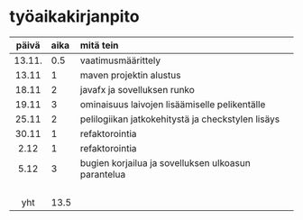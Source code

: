 # työaikakirjanpito

| päivä  | aika | mitä tein                                           |
| :----: | :--- | :-------------------------------------------------- |
| 13.11. | 0.5  | vaatimusmäärittely                                  |
| 13.11  | 1    | maven projektin alustus                             |
| 18.11  | 2    | javafx ja sovelluksen runko                         |
| 19.11  | 3    | ominaisuus laivojen lisäämiselle pelikentälle       |
| 25.11  | 2    | pelilogiikan jatkokehitystä ja checkstylen lisäys   |
| 30.11  | 1    | refaktorointia                                      |
|  2.12  | 1    | refaktorointia                                      |
|  5.12  | 3    | bugien korjailua ja sovelluksen ulkoasun parantelua |
|        |      |                                                     |
|        |      |                                                     |
|        |      |                                                     |
|        |      |                                                     |
|  yht   | 13.5 |                                                     |

